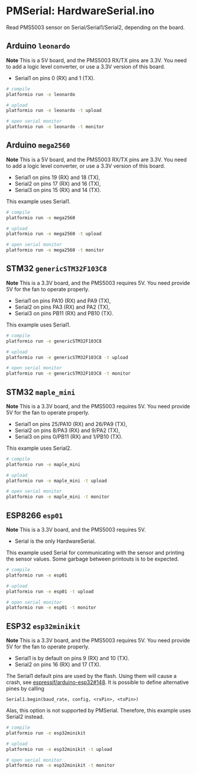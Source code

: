 # PMSerial: HardwareSerial.ino

Read PMS5003 sensor on Serial/Serial1/Serial2, depending on the board.

## Arduino `leonardo`

**Note** This is a 5V board, and the PMS5003 RX/TX pins are 3.3V.
You need to add a logic level converter, or use a 3.3V version of this board.

- Serial1 on pins 0 (RX) and 1 (TX).

```bash
# compile
platformio run -e leonardo

# upload
platformio run -e leonardo -t upload

# open serial monitor
platformio run -e leonardo -t monitor
```

## Arduino `mega2560`

**Note** This is a 5V board, and the PMS5003 RX/TX pins are 3.3V.
You need to add a logic level converter, or use a 3.3V version of this board.

- Serial1 on pins 19 (RX) and 18 (TX),
- Serial2 on pins 17 (RX) and 16 (TX),
- Serial3 on pins 15 (RX) and 14 (TX).

This example uses Serial1.

```bash
# compile
platformio run -e mega2560

# upload
platformio run -e mega2560 -t upload

# open serial monitor
platformio run -e mega2560 -t monitor
```

## STM32 `genericSTM32F103C8`

**Note** This is a 3.3V board, and the PMS5003 requires 5V.
You need provide 5V for the fan to operate properly.

- Serial1 on pins PA10 (RX) and PA9 (TX),
- Serial2 on pins PA3  (RX) and PA2 (TX),
- Serial3 on pins PB11 (RX) and PB10 (TX).

This example uses Serial1.

```bash
# compile
platformio run -e genericSTM32F103C8

# upload
platformio run -e genericSTM32F103C8 -t upload

# open serial monitor
platformio run -e genericSTM32F103C8 -t monitor
```

## STM32 `maple_mini`

**Note** This is a 3.3V board, and the PMS5003 requires 5V.
You need provide 5V for the fan to operate properly.

- Serial1 on pins 25/PA10 (RX) and 26/PA9 (TX),
- Serial2 on pins 8/PA3  (RX) and 9/PA2 (TX),
- Serial3 on pins 0/PB11 (RX) and 1/PB10 (TX).

This example uses Serial2.

```bash
# compile
platformio run -e maple_mini

# upload
platformio run -e maple_mini -t upload

# open serial monitor
platformio run -e maple_mini -t monitor
```

## ESP8266 `esp01`

**Note** This is a 3.3V board, and the PMS5003 requires 5V.

- Serial is the only HardwareSerial.

This example used Serial for communicating with the sensor
and printing the sensor values.
Some garbage between printouts is to be expected.

```bash
# compile
platformio run -e esp01

# upload
platformio run -e esp01 -t upload

# open serial monitor
platformio run -e esp01 -t monitor
```

## ESP32 `esp32minikit`

**Note** This is a 3.3V board, and the PMS5003 requires 5V.
You need provide 5V for the fan to operate properly.

- Serial1 is by default on pins 9 (RX) and 10 (TX).
- Serial2 on pins 16 (RX) and 17 (TX).

The Serial1 default pins are used by the flash.
Using them will cause a crash, see [espressif/arduino-esp32#148](https://github.com/espressif/arduino-esp32/issues/148).
It is possible to define alternative pines by calling

```Arduino
Serial1.begin(baud_rate, config, <rxPin>, <txPin>)
````

Alas, this option is not supported by PMSerial.
Therefore, this example uses Serial2 instead.

```bash
# compile
platformio run -e esp32minikit

# upload
platformio run -e esp32minikit -t upload

# open serial monitor
platformio run -e esp32minikit -t monitor
```
